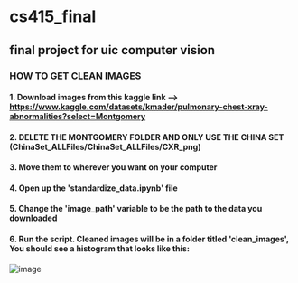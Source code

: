 # cs415_final
## final project for uic computer vision

### HOW TO GET CLEAN IMAGES

#### 1. Download images from this kaggle link --> https://www.kaggle.com/datasets/kmader/pulmonary-chest-xray-abnormalities?select=Montgomery

#### 2. DELETE THE MONTGOMERY FOLDER AND ONLY USE THE CHINA SET (ChinaSet_ALLFiles/ChinaSet_ALLFiles/CXR_png)

#### 3. Move them to wherever you want on your computer

#### 4. Open up the 'standardize_data.ipynb' file

#### 5. Change the 'image_path' variable to be the path to the data you downloaded

#### 6. Run the script. Cleaned images will be in a folder titled 'clean_images', You should see a histogram that looks like this:

![image](https://github.com/monkeygobah/cs415_final/assets/117255104/996b33cd-3a1d-4d4d-b01f-675dd186b161)
